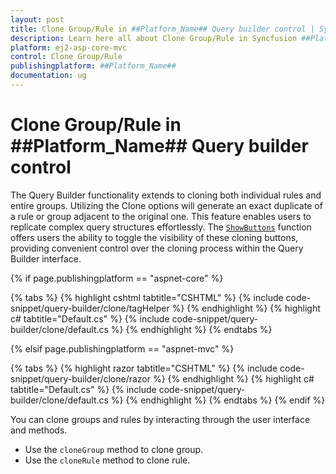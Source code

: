 ```yaml
---
layout: post
title: Clone Group/Rule in ##Platform_Name## Query builder control | Syncfusion
description: Learn here all about Clone Group/Rule in Syncfusion ##Platform_Name## Query Builder component of Syncfusion Essential JS 2 and more.
platform: ej2-asp-core-mvc
control: Clone Group/Rule
publishingplatform: ##Platform_Name##
documentation: ug
---
```



# Clone Group/Rule in ##Platform_Name## Query builder control

The Query Builder functionality extends to cloning both individual rules and entire groups. Utilizing the Clone options will generate an exact duplicate of a rule or group adjacent to the original one. This feature enables users to replicate complex query structures effortlessly. The [`ShowButtons`](https://help.syncfusion.com/cr/aspnetmvc-js2/Syncfusion.EJ2.QueryBuilder.QueryBuilder.html#Syncfusion_EJ2_QueryBuilder_QueryBuilder_ShowButtons) function offers users the ability to toggle the visibility of these cloning buttons, providing convenient control over the cloning process within the Query Builder interface.

{% if page.publishingplatform == "aspnet-core" %}

{% tabs %}
{% highlight cshtml tabtitle="CSHTML" %}
{% include code-snippet/query-builder/clone/tagHelper %}
{% endhighlight %}
{% highlight c# tabtitle="Default.cs" %}
{% include code-snippet/query-builder/clone/default.cs %}
{% endhighlight %}
{% endtabs %}

{% elsif page.publishingplatform == "aspnet-mvc" %}

{% tabs %}
{% highlight razor tabtitle="CSHTML" %}
{% include code-snippet/query-builder/clone/razor %}
{% endhighlight %}
{% highlight c# tabtitle="Default.cs" %}
{% include code-snippet/query-builder/clone/default.cs %}
{% endhighlight %}
{% endtabs %}
{% endif %}



You can clone groups and rules by interacting through the user interface and methods.

* Use the `cloneGroup` method to clone group.
* Use the `cloneRule` method to clone rule.
